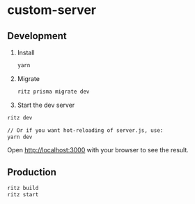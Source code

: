 # custom-server

## Development

1. Install
   ```sh
   yarn
   ```
2. Migrate
   ```sh
   ritz prisma migrate dev
   ```
3. Start the dev server

```sh
ritz dev

// Or if you want hot-reloading of server.js, use:
yarn dev
```

Open [http://localhost:3000](http://localhost:3000) with your browser to see the result.

## Production

```sh
ritz build
ritz start
```
